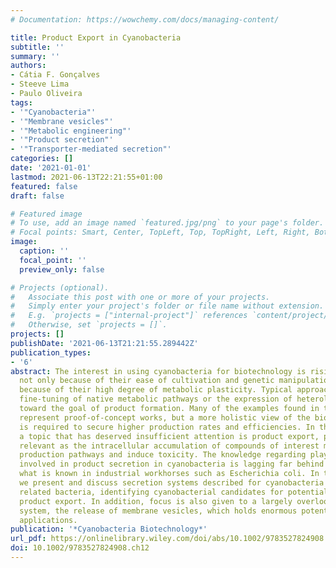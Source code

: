 ```yaml
---
# Documentation: https://wowchemy.com/docs/managing-content/

title: Product Export in Cyanobacteria
subtitle: ''
summary: ''
authors:
- Cátia F. Gonçalves
- Steeve Lima
- Paulo Oliveira
tags:
- '"Cyanobacteria"'
- '"Membrane vesicles"'
- '"Metabolic engineering"'
- '"Product secretion"'
- '"Transporter-mediated secretion"'
categories: []
date: '2021-01-01'
lastmod: 2021-06-13T22:21:55+01:00
featured: false
draft: false

# Featured image
# To use, add an image named `featured.jpg/png` to your page's folder.
# Focal points: Smart, Center, TopLeft, Top, TopRight, Left, Right, BottomLeft, Bottom, BottomRight.
image:
  caption: ''
  focal_point: ''
  preview_only: false

# Projects (optional).
#   Associate this post with one or more of your projects.
#   Simply enter your project's folder or file name without extension.
#   E.g. `projects = ["internal-project"]` references `content/project/deep-learning/index.md`.
#   Otherwise, set `projects = []`.
projects: []
publishDate: '2021-06-13T21:21:55.289442Z'
publication_types:
- '6'
abstract: The interest in using cyanobacteria for biotechnology is rising steeply
  not only because of their ease of cultivation and genetic manipulation but also
  because of their high degree of metabolic plasticity. Typical approaches include
  fine-tuning of native metabolic pathways or the expression of heterologous enzymes
  toward the goal of product formation. Many of the examples found in the literature
  represent proof-of-concept works, but a more holistic view of the biological system
  is required to secure higher production rates and efficiencies. In this context,
  a topic that has deserved insufficient attention is product export, particularly
  relevant as the intracellular accumulation of compounds of interest may inhibit
  production pathways and induce toxicity. The knowledge regarding players and mechanisms
  involved in product secretion in cyanobacteria is lagging far behind compared to
  what is known in industrial workhorses such as Escherichia coli. In this chapter,
  we present and discuss secretion systems described for cyanobacteria and closely
  related bacteria, identifying cyanobacterial candidates for potentially improving
  product export. In addition, focus is also given to a largely overlooked secretion
  system, the release of membrane vesicles, which holds enormous potential in numerous
  applications.
publication: '*Cyanobacteria Biotechnology*'
url_pdf: https://onlinelibrary.wiley.com/doi/abs/10.1002/9783527824908.ch12
doi: 10.1002/9783527824908.ch12
---
```

